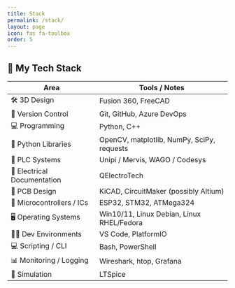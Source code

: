 ```yaml
---
title: Stack
permalink: /stack/
layout: page
icon: fas fa-toolbox
order: 5
---
```


## 🧰 My Tech Stack

| Area                       | Tools / Notes                              |
| -------------------------- | ------------------------------------------ |
| 🛠️ 3D Design                | Fusion 360, FreeCAD                        |
| 🌿 Version Control          | Git, GitHub, Azure DevOps                  |
| 💻 Programming              | Python, C++                                |
| 🐍 Python Libraries         | OpenCV, matplotlib, NumPy, SciPy, requests |
| 🤖 PLC Systems              | Unipi / Mervis, WAGO / Codesys             |
| 📐 Electrical Documentation | QElectroTech                               |
| 🧾 PCB Design               | KiCAD, CircuitMaker (possibly Altium)      |
| 🔌 Microcontrollers / ICs   | ESP32, STM32, ATMega324                    |
| 🖥️ Operating Systems        | Win10/11, Linux Debian, Linux RHEL/Fedora  |
| 🧑‍💻 Dev Environments         | VS Code, PlatformIO                        |
| 💻 Scripting / CLI          | Bash, PowerShell                           |
| 📊 Monitoring / Logging     | Wireshark, htop, Grafana                   |
| 🧪 Simulation               | LTSpice                                    |
